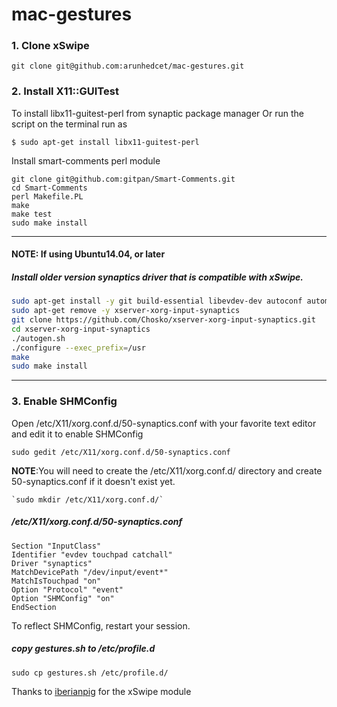 
# mac-gestures

### 1. Clone xSwipe

    git clone git@github.com:arunhedcet/mac-gestures.git
    
### 2. Install X11::GUITest

To install libx11-guitest-perl from synaptic package manager
Or run the script on the terminal run as

    $ sudo apt-get install libx11-guitest-perl
    
Install smart-comments perl module

    git clone git@github.com:gitpan/Smart-Comments.git
    cd Smart-Comments
    perl Makefile.PL
    make
    make test
    sudo make install

---
#### NOTE: If using Ubuntu14.04, or later
##### Install older version synaptics driver that is compatible with xSwipe.

```bash
sudo apt-get install -y git build-essential libevdev-dev autoconf automake libmtdev-dev xorg-dev xutils-dev libtool
sudo apt-get remove -y xserver-xorg-input-synaptics
git clone https://github.com/Chosko/xserver-xorg-input-synaptics.git
cd xserver-xorg-input-synaptics
./autogen.sh
./configure --exec_prefix=/usr
make
sudo make install
```
---

### 3. Enable SHMConfig

Open /etc/X11/xorg.conf.d/50-synaptics.conf with your favorite text editor and edit it to enable SHMConfig

    sudo gedit /etc/X11/xorg.conf.d/50-synaptics.conf

**NOTE**:You will need to create the /etc/X11/xorg.conf.d/ directory and create 50-synaptics.conf if it doesn't exist yet.
    
    `sudo mkdir /etc/X11/xorg.conf.d/`

##### /etc/X11/xorg.conf.d/50-synaptics.conf

    Section "InputClass"
    Identifier "evdev touchpad catchall"
    Driver "synaptics"
    MatchDevicePath "/dev/input/event*"
    MatchIsTouchpad "on"
    Option "Protocol" "event"
    Option "SHMConfig" "on"
    EndSection

To reflect SHMConfig, restart your session.

##### copy gestures.sh  to /etc/profile.d

    sudo cp gestures.sh /etc/profile.d/
    
    
Thanks to [iberianpig](https://github.com/iberianpig) for the xSwipe module
